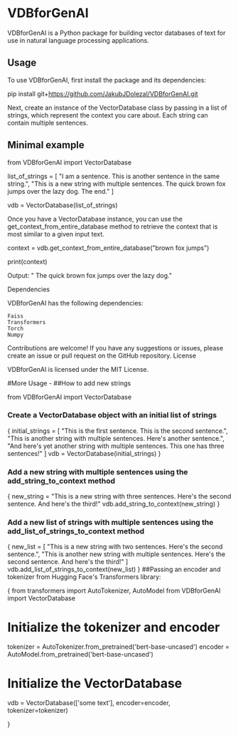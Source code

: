 # VDBforGenAI

VDBforGenAI is a Python package for building vector databases of text for use in natural language processing applications.

## Usage

To use VDBforGenAI, first install the package and its dependencies:


pip install git+https://github.com/JakubJDolezal/VDBforGenAI.git

Next, create an instance of the VectorDatabase class by passing in a list of strings, which represent the context you care about. Each string can contain multiple sentences.


## Minimal example
from VDBforGenAI import VectorDatabase

list_of_strings = [
    "I am a sentence. This is another sentence in the same string.",
    "This is a new string with multiple sentences. The quick brown fox jumps over the lazy dog. The end."
]

vdb = VectorDatabase(list_of_strings)

Once you have a VectorDatabase instance, you can use the get_context_from_entire_database method to retrieve the context that is most similar to a given input text.


context = vdb.get_context_from_entire_database("brown fox jumps")

print(context)

Output: " The quick brown fox jumps over the lazy dog."


Dependencies

VDBforGenAI has the following dependencies:

    Faiss
    Transformers
    Torch
    Numpy


Contributions are welcome! If you have any suggestions or issues, please create an issue or pull request on the GitHub repository.
License

VDBforGenAI is licensed under the MIT License.

#More Usage -
##How to add new strings

from VDBforGenAI import VectorDatabase

### Create a VectorDatabase object with an initial list of strings
{
initial_strings = [
    "This is the first sentence. This is the second sentence.",
    "This is another string with multiple sentences. Here's another sentence.",
    "And here's yet another string with multiple sentences. This one has three sentences!"
]
vdb = VectorDatabase(initial_strings)
}
### Add a new string with multiple sentences using the add_string_to_context method
{
new_string = "This is a new string with three sentences. Here's the second sentence. And here's the third!"
vdb.add_string_to_context(new_string)
}
### Add a new list of strings with multiple sentences using the add_list_of_strings_to_context method
{
new_list = [
    "This is a new string with two sentences. Here's the second sentence.",
    "This is another new string with multiple sentences. Here's the second sentence. And here's the third!"
]
vdb.add_list_of_strings_to_context(new_list)
}
##Passing an encoder and tokenizer from Hugging Face's Transformers library:

{
from transformers import AutoTokenizer, AutoModel
from VDBforGenAI import VectorDatabase

# Initialize the tokenizer and encoder
tokenizer = AutoTokenizer.from_pretrained('bert-base-uncased')
encoder = AutoModel.from_pretrained('bert-base-uncased')

# Initialize the VectorDatabase
vdb = VectorDatabase(['some text'], encoder=encoder, tokenizer=tokenizer)

}